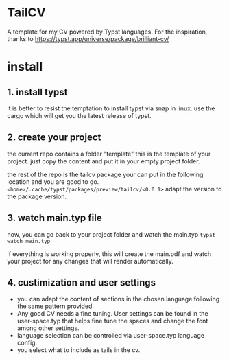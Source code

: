 # TailCV
A template for my CV powered by Typst languages.
For the inspiration, thanks to https://typst.app/universe/package/brilliant-cv/

# install

## 1. install typst

it is better to resist the temptation to install typst via snap in linux.
use the cargo which will get you the latest release of typst.

## 2. create your project

the current repo contains a folder "template" this is the template of your project.
just copy the content and put it in your empty project folder.

the rest of the repo is the tailcv package your can put in the following location and you are good to go.
```<home>/.cache/typst/packages/preview/tailcv/<0.0.1>```
adapt the version to the package version.

## 3. watch main.typ file

now, you can go back to your project folder and watch the main.typ
```typst watch main.typ ```

if everything is working properly, this will create the main.pdf and watch your project for any changes that will render
automatically.

## 4. custimization and user settings
- you can adapt the content of sections in the chosen language following the same pattern provided.
- Any good CV needs a fine tuning. User settings can be found in the user-space.typ that helps fine tune the spaces and
change the font among other settings.
- language selection can be controlled via user-space.typ language config.
- you select what to include as tails in the cv.
